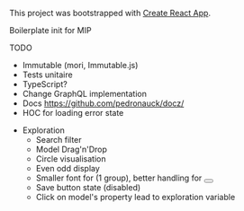 This project was bootstrapped with [Create React App](https://github.com/facebookincubator/create-react-app).

Boilerplate init for MIP

TODO

- Immutable (mori, Immutable.js)
- Tests unitaire
- TypeScript?
- Change GraphQL implementation
- Docs https://github.com/pedronauck/docz/
- HOC for loading error state

* Exploration
  - Search filter
  - Model Drag'n'Drop
  - Circle visualisation
  - Even odd display
  - Smaller font for (1 group), better handling for <Button />
  - Save button state (disabled)
  - Click on model's property lead to exploration variable